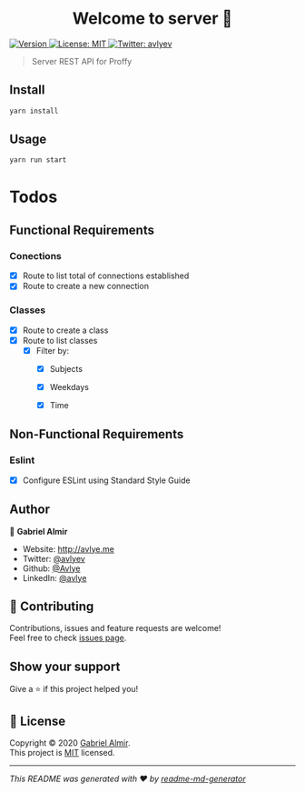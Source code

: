 <h1 align="center">Welcome to server 👋</h1>
<p>
  <a href="https://www.npmjs.com/package/server" target="_blank">
    <img alt="Version" src="https://img.shields.io/npm/v/server.svg">
  </a>
  <a href="https://github.com/Avlye/nlw2-proffy/blob/master/LICENSE" target="_blank">
    <img alt="License: MIT" src="https://img.shields.io/badge/License-MIT-yellow.svg" />
  </a>
  <a href="https://twitter.com/avlyev" target="_blank">
    <img alt="Twitter: avlyev" src="https://img.shields.io/twitter/follow/avlyev.svg?style=social" />
  </a>
</p>

> Server REST API for Proffy

## Install

```sh
yarn install
```

## Usage

```sh
yarn run start
```

# Todos

## Functional Requirements

### Conections

- [x] Route to list total of connections established
- [x] Route to create a new connection

### Classes

- [x] Route to create a class
- [x] Route to list classes
  - [x] Filter by:
    - [x] Subjects
    - [x] Weekdays
    - [x] Time


## Non-Functional Requirements

### Eslint

- [x] Configure ESLint using Standard Style Guide

## Author

👤 **Gabriel Almir**

* Website: http://avlye.me
* Twitter: [@avlyev](https://twitter.com/avlyev)
* Github: [@Avlye](https://github.com/Avlye)
* LinkedIn: [@avlye](https://linkedin.com/in/avlye)

## 🤝 Contributing

Contributions, issues and feature requests are welcome!<br />Feel free to check [issues page](https://github.com/Avlye/nlw2-proffy/issues).

## Show your support

Give a ⭐️ if this project helped you!

## 📝 License

Copyright © 2020 [Gabriel Almir](https://github.com/Avlye).<br />
This project is [MIT](https://github.com/Avlye/nlw2-proffy/blob/master/LICENSE) licensed.

***
_This README was generated with ❤️ by [readme-md-generator](https://github.com/kefranabg/readme-md-generator)_
